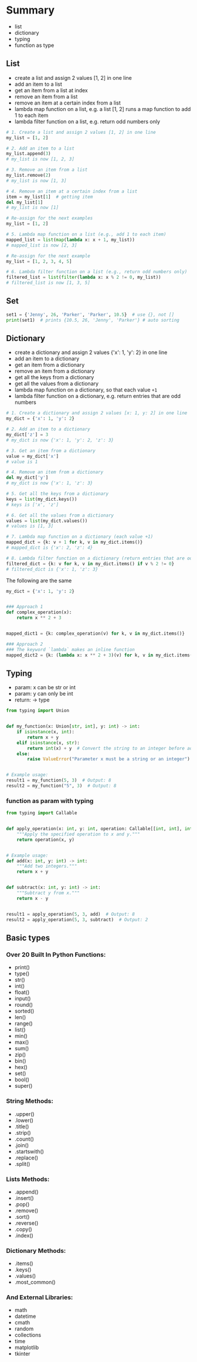 # Summary

* list
* dictionary
* typing
* function as type

## List

* create a list and assign 2 values [1, 2] in one line
* add an item to a list
* get an item from a list at index
* remove an item from a list
* remove an item at a certain index from a list
* lambda map function on a list, e.g. a list [1, 2] runs a map function to add 1 to each item
* lambda filter function on a list, e.g. return odd numbers only

```python
# 1. Create a list and assign 2 values [1, 2] in one line
my_list = [1, 2]

# 2. Add an item to a list
my_list.append(3)
# my_list is now [1, 2, 3]

# 3. Remove an item from a list
my_list.remove(2)
# my_list is now [1, 3]

# 4. Remove an item at a certain index from a list
item = my_list[1]  # getting item
del my_list[1]
# my_list is now [1]

# Re-assign for the next examples
my_list = [1, 2]

# 5. Lambda map function on a list (e.g., add 1 to each item)
mapped_list = list(map(lambda x: x + 1, my_list))
# mapped_list is now [2, 3]

# Re-assign for the next example
my_list = [1, 2, 3, 4, 5]

# 6. Lambda filter function on a list (e.g., return odd numbers only)
filtered_list = list(filter(lambda x: x % 2 != 0, my_list))
# filtered_list is now [1, 3, 5]
```

## Set

```python
set1 = {'Jenny', 26, 'Parker', 'Parker', 10.5}  # use {}, not []
print(set1)  # prints {10.5, 26, 'Jenny', 'Parker'} # auto sorting
```

## Dictionary

* create a dictionary and assign 2 values {'x': 1, 'y': 2} in one line
* add an item to a dictionary
* get an item from a dictionary
* remove an item from a dictionary
* get all the keys from a dictionary
* get all the values from a dictionary
* lambda map function on a dictionary, so that each value `+1`
* lambda filter function on a dictionary, e.g. return entries that are odd numbers

```python
# 1. Create a dictionary and assign 2 values [x: 1, y: 2] in one line
my_dict = {'x': 1, 'y': 2}

# 2. Add an item to a dictionary
my_dict['z'] = 3
# my_dict is now {'x': 1, 'y': 2, 'z': 3}

# 3. Get an item from a dictionary
value = my_dict['x']
# value is 1

# 4. Remove an item from a dictionary
del my_dict['y']
# my_dict is now {'x': 1, 'z': 3}

# 5. Get all the keys from a dictionary
keys = list(my_dict.keys())
# keys is ['x', 'z']

# 6. Get all the values from a dictionary
values = list(my_dict.values())
# values is [1, 3]

# 7. Lambda map function on a dictionary (each value +1)
mapped_dict = {k: v + 1 for k, v in my_dict.items()}
# mapped_dict is {'x': 2, 'z': 4}

# 8. Lambda filter function on a dictionary (return entries that are odd numbers)
filtered_dict = {k: v for k, v in my_dict.items() if v % 2 != 0}
# filtered_dict is {'x': 1, 'z': 3}
```

The following are the same

```python
my_dict = {'x': 1, 'y': 2}


### Approach 1
def complex_operation(x):
    return x ** 2 + 3


mapped_dict1 = {k: complex_operation(v) for k, v in my_dict.items()}

### Approach 2
### The keyword `lambda` makes an inline function
mapped_dict2 = {k: (lambda x: x ** 2 + 3)(v) for k, v in my_dict.items()}
```

## Typing

* param: x can be str or int
* param: y can only be int
* return: -> type

```python
from typing import Union


def my_function(x: Union[str, int], y: int) -> int:
    if isinstance(x, int):
        return x + y
    elif isinstance(x, str):
        return int(x) + y  # Convert the string to an integer before adding y
    else:
        raise ValueError("Parameter x must be a string or an integer")


# Example usage:
result1 = my_function(5, 3)  # Output: 8
result2 = my_function("5", 3)  # Output: 8

```

### function as param with typing

```python
from typing import Callable


def apply_operation(x: int, y: int, operation: Callable[[int, int], int]) -> int:
    """Apply the specified operation to x and y."""
    return operation(x, y)


# Example usage:
def add(x: int, y: int) -> int:
    """Add two integers."""
    return x + y


def subtract(x: int, y: int) -> int:
    """Subtract y from x."""
    return x - y


result1 = apply_operation(5, 3, add)  # Output: 8
result2 = apply_operation(5, 3, subtract)  # Output: 2
```

## Basic types

### Over 20 Built In Python Functions:

* print()
* type()
* str()
* int()
* float()
* input()
* round()
* sorted()
* len()
* range()
* list()
* min()
* max()
* sum()
* zip()
* bin()
* hex()
* set()
* bool()
* super()

### String Methods:

* .upper()
* .lower()
* .title()
* .strip()
* .count()
* .join()
* .startswith()
* .replace()
* .split()

### Lists Methods:

* .append()
* .insert()
* .pop()
* .remove()
* .sort()
* .reverse()
* .copy()
* .index()

### Dictionary Methods:

* .items()
* .keys()
* .values()
* .most_common()

### And External Libraries:

* math
* datetime
* cmath
* random
* collections
* time
* matplotlib
* tkinter
